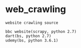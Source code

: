 # web_crawling
```
website crawling source

bbc website(scrapy, python 2.7) 
dart(bs, python 2.7)
udemy(bs, python 3.6.1)
```
